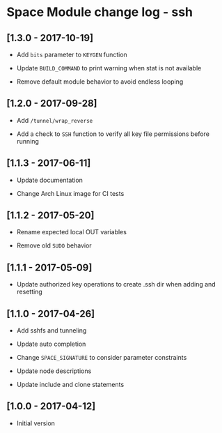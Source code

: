 # Space Module change log - ssh

## [1.3.0 - 2017-10-19]

+ Add `bits` parameter to `KEYGEN` function

* Update `BUILD_COMMAND` to print warning when stat is not available

- Remove default module behavior to avoid endless looping


## [1.2.0 - 2017-09-28]

+ Add `/tunnel/wrap_reverse`

+ Add a check to `SSH` function to verify all key file permissions before running


## [1.1.3 - 2017-06-11]

* Update documentation

* Change Arch Linux image for CI tests


## [1.1.2 - 2017-05-20]

* Rename expected local OUT variables

- Remove old `SUDO` behavior


## [1.1.1 - 2017-05-09]

* Update authorized key operations to create .ssh dir when adding and resetting


## [1.1.0 - 2017-04-26]

+ Add sshfs and tunneling

* Update auto completion

* Change `SPACE_SIGNATURE` to consider parameter constraints

* Update node descriptions

* Update include and clone statements


## [1.0.0 - 2017-04-12]

+ Initial version
